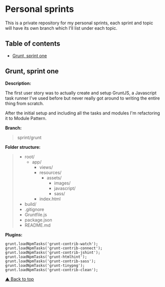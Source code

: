 # Personal sprints

This is a private repository for my personal sprints, each sprint and topic will have its own branch which I'll list under each topic.

## Table of contents

- [Grunt, sprint one](#grunt)

## Grunt, sprint one

**Description:**

The first user story was to actually create and setup GruntJS, a Javascript task runner I've used before but never really got around to writing the entire thing from scratch. 

After the initial setup and including all the tasks and modules I'm refactoring it to Module Pattern.


**Branch:**
> sprint/grunt

**Folder structure:**

> - root/
>   - app/
>       - views/
>       - resources/
>           - assets/
>               - images/
>               - javascript/
>               - sass/
>       - index.html
> - build/
> - .gitignore
> - Gruntfile.js
> - package.json
> - README.md

**Plugins:**    

```
grunt.loadNpmTasks('grunt-contrib-watch');  
grunt.loadNpmTasks('grunt-contrib-connect');     
grunt.loadNpmTasks('grunt-contrib-jshint');     
grunt.loadNpmTasks('grunt-htmlhint');   
grunt.loadNpmTasks('grunt-contrib-sass');   
grunt.loadNpmTasks('grunt-tinypng');    
grunt.loadNpmTasks('grunt-contrib-clean');
```  
	


[▲ Back to top](#personalsprints)
